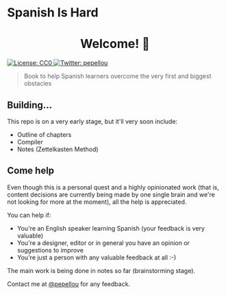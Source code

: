 # Spanish Is Hard

<h1 align="center">Welcome! 👋</h1>
<p>
  <a href="https://www.mit.edu/~amini/LICENSE.md" target="_blank">
    <img alt="License: CC0" src="https://img.shields.io/badge/License-CC0-darkgreen.svg" />
  </a>
  <a href="https://twitter.com/pepellou" target="_blank">
    <img alt="Twitter: pepellou" src="https://img.shields.io/twitter/follow/pepellou.svg?style=social" />
  </a>
</p>

> Book to help Spanish learners overcome the very first and biggest obstacles

## Building...

This repo is on a very early stage, but it'll very soon include:

 - Outline of chapters
 - Compiler
 - Notes (Zettelkasten Method)

## Come help

Even though this is a personal quest and a highly opinionated work
(that is, content decisions are currently being made by one single brain and we're not looking for more at the moment),
all the help is appreciated.

You can help if:

 - You're an English speaker learning Spanish (your feedback is very valuable)
 - You're a designer, editor or in general you have an opinion or suggestions to improve
 - You're just a person with any valuable feedback at all :-)

The main work is being done in notes so far (brainstorming stage).

Contact me at [@pepellou](https://twitter.com/pepellou) for any feedback.
